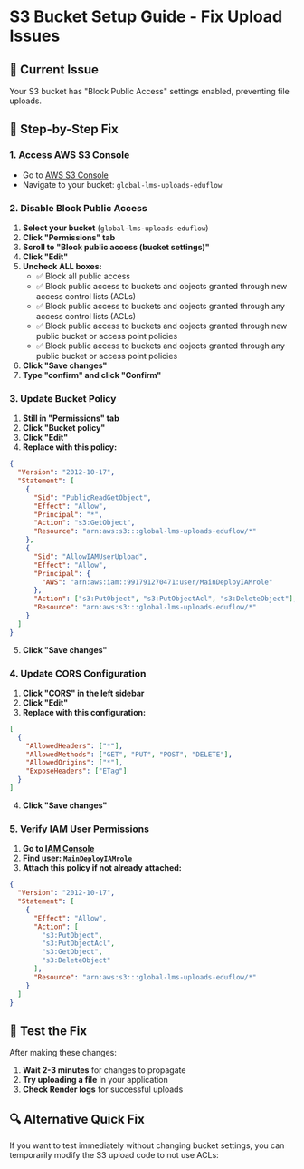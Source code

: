 # S3 Bucket Setup Guide - Fix Upload Issues

## 🚨 Current Issue

Your S3 bucket has "Block Public Access" settings enabled, preventing file uploads.

## 🔧 Step-by-Step Fix

### 1. Access AWS S3 Console

- Go to [AWS S3 Console](https://console.aws.amazon.com/s3/)
- Navigate to your bucket: `global-lms-uploads-eduflow`

### 2. Disable Block Public Access

1. **Select your bucket** (`global-lms-uploads-eduflow`)
2. **Click "Permissions" tab**
3. **Scroll to "Block public access (bucket settings)"**
4. **Click "Edit"**
5. **Uncheck ALL boxes:**
   - ✅ Block all public access
   - ✅ Block public access to buckets and objects granted through new access control lists (ACLs)
   - ✅ Block public access to buckets and objects granted through any access control lists (ACLs)
   - ✅ Block public access to buckets and objects granted through new public bucket or access point policies
   - ✅ Block public access to buckets and objects granted through any public bucket or access point policies
6. **Click "Save changes"**
7. **Type "confirm" and click "Confirm"**

### 3. Update Bucket Policy

1. **Still in "Permissions" tab**
2. **Click "Bucket policy"**
3. **Click "Edit"**
4. **Replace with this policy:**

```json
{
  "Version": "2012-10-17",
  "Statement": [
    {
      "Sid": "PublicReadGetObject",
      "Effect": "Allow",
      "Principal": "*",
      "Action": "s3:GetObject",
      "Resource": "arn:aws:s3:::global-lms-uploads-eduflow/*"
    },
    {
      "Sid": "AllowIAMUserUpload",
      "Effect": "Allow",
      "Principal": {
        "AWS": "arn:aws:iam::991791270471:user/MainDeployIAMrole"
      },
      "Action": ["s3:PutObject", "s3:PutObjectAcl", "s3:DeleteObject"],
      "Resource": "arn:aws:s3:::global-lms-uploads-eduflow/*"
    }
  ]
}
```

5. **Click "Save changes"**

### 4. Update CORS Configuration

1. **Click "CORS" in the left sidebar**
2. **Click "Edit"**
3. **Replace with this configuration:**

```json
[
  {
    "AllowedHeaders": ["*"],
    "AllowedMethods": ["GET", "PUT", "POST", "DELETE"],
    "AllowedOrigins": ["*"],
    "ExposeHeaders": ["ETag"]
  }
]
```

4. **Click "Save changes"**

### 5. Verify IAM User Permissions

1. **Go to [IAM Console](https://console.aws.amazon.com/iam/)**
2. **Find user: `MainDeployIAMrole`**
3. **Attach this policy if not already attached:**

```json
{
  "Version": "2012-10-17",
  "Statement": [
    {
      "Effect": "Allow",
      "Action": [
        "s3:PutObject",
        "s3:PutObjectAcl",
        "s3:GetObject",
        "s3:DeleteObject"
      ],
      "Resource": "arn:aws:s3:::global-lms-uploads-eduflow/*"
    }
  ]
}
```

## 🧪 Test the Fix

After making these changes:

1. **Wait 2-3 minutes** for changes to propagate
2. **Try uploading a file** in your application
3. **Check Render logs** for successful uploads

## 🔍 Alternative Quick Fix

If you want to test immediately without changing bucket settings, you can temporarily modify the S3 upload code to not use ACLs:
